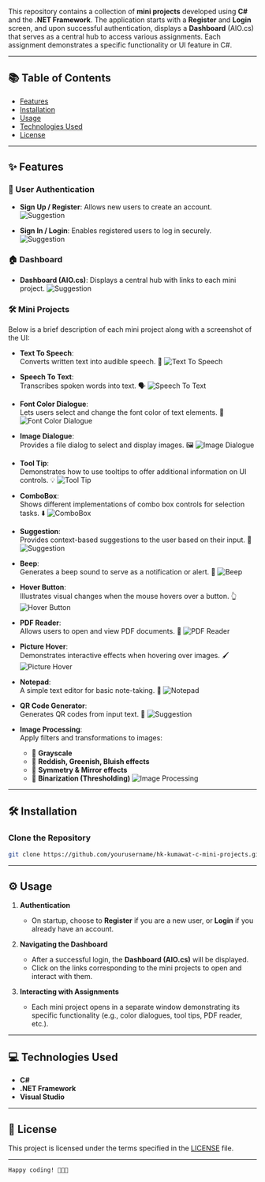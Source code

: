 This repository contains a collection of **mini projects** developed using **C#** and the **.NET Framework**. The application starts with a **Register** and **Login** screen, and upon successful authentication, displays a **Dashboard** (AIO.cs) that serves as a central hub to access various assignments. Each assignment demonstrates a specific functionality or UI feature in C#.

---

## 📚 Table of Contents

- [Features](#features)
- [Installation](#installation)
- [Usage](#usage)
- [Technologies Used](#technologies-used)
- [License](#license)

---

## ✨ Features

### 🔐 User Authentication
- **Sign Up / Register**: Allows new users to create an account.
   ![Suggestion](screenshots/register.png)  

- **Sign In / Login**: Enables registered users to log in securely.
  ![Suggestion](screenshots/login.png)

### 🏠 Dashboard
- **Dashboard (AIO.cs)**: Displays a central hub with links to each mini project.
  ![Suggestion](screenshots/Dashboard.png)


### 🛠 Mini Projects
Below is a brief description of each mini project along with a screenshot of the UI:

- **Text To Speech**:  
  Converts written text into audible speech. 🎤
   ![Text To Speech](screenshots/text_to_speech.png)

- **Speech To Text**:  
  Transcribes spoken words into text. 🗣️
  ![Speech To Text](screenshots/speech_to_text.png)

- **Font Color Dialogue**:  
  Lets users select and change the font color of text elements. 🎨
  ![Font Color Dialogue](screenshots/font_color.png)

- **Image Dialogue**:  
  Provides a file dialog to select and display images. 🖼️
 ![Image Dialogue](screenshots/image_dialogue.png)


- **Tool Tip**:  
  Demonstrates how to use tooltips to offer additional information on UI controls. 💡
   ![Tool Tip](screenshots/tool_tip.png)

- **ComboBox**:  
  Shows different implementations of combo box controls for selection tasks. ⬇️
  ![ComboBox](screenshots/combobox.png)

- **Suggestion**:  
  Provides context-based suggestions to the user based on their input. 💭
  ![Suggestion](screenshots/suggestion.png)

- **Beep**:  
  Generates a beep sound to serve as a notification or alert. 🔔
  ![Beep](screenshots/beep.png)

- **Hover Button**:  
  Illustrates visual changes when the mouse hovers over a button. 👆
![Hover Button](screenshots/hover_button.png)

- **PDF Reader**:  
  Allows users to open and view PDF documents. 📄
  ![PDF Reader](screenshots/pdf_reader.png)

- **Picture Hover**:  
  Demonstrates interactive effects when hovering over images. 🖌️
  ![Picture Hover](screenshots/picture_hover.png)

- **Notepad**:  
  A simple text editor for basic note-taking. 📝
  ![Notepad](screenshots/notepad.png)

- **QR Code Generator**:  
  Generates QR codes from input text. 🔳
  ![Suggestion](screenshots/QR_Code_Generator.png)

- **Image Processing**:  
  Apply filters and transformations to images:
  - 🔹 **Grayscale**
  - 🔹 **Reddish, Greenish, Bluish effects**
  - 🔹 **Symmetry & Mirror effects**
  - 🔹 **Binarization (Thresholding)**
    ![Image Processing](screenshots/Image_Processing.png)




---

## 🛠 Installation

### Clone the Repository
```bash
git clone https://github.com/yourusername/hk-kumawat-c-mini-projects.git
```

---

## ⚙️ Usage

1. **Authentication**
   - On startup, choose to **Register** if you are a new user, or **Login** if you already have an account.

2. **Navigating the Dashboard**
   - After a successful login, the **Dashboard (AIO.cs)** will be displayed.
   - Click on the links corresponding to the mini projects to open and interact with them.

3. **Interacting with Assignments**
   - Each mini project opens in a separate window demonstrating its specific functionality (e.g., color dialogues, tool tips, PDF reader, etc.).

---

## 💻 Technologies Used

- **C#**
- **.NET Framework**
- **Visual Studio**

---

## 📜 License

This project is licensed under the terms specified in the [LICENSE](LICENSE) file.

---

```
Happy coding! 🧑🏻‍💻
```
